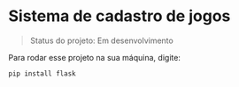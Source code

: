 # Sistema de cadastro de jogos

> Status do projeto: Em desenvolvimento

Para rodar esse projeto na sua máquina, digite:

```
pip install flask
```
